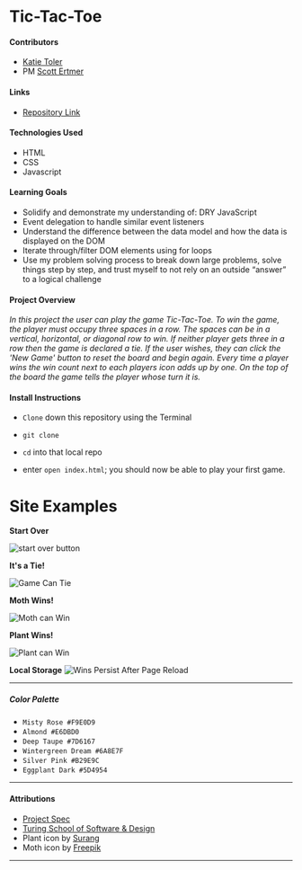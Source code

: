 Tic-Tac-Toe
====

#### Contributors
  * [Katie Toler](https://github.com/KATIETOLER)
  * PM [Scott Ertmer](https://github.com/sertmer)

#### Links
*  [Repository Link](https://github.com/KATIETOLER/tic-tac-toe)

#### Technologies Used
* HTML
* CSS
* Javascript

#### Learning Goals
* Solidify and demonstrate my understanding of:
DRY JavaScript
* Event delegation to handle similar event listeners
* Understand the difference between the data model and how the data is displayed on the DOM
* Iterate through/filter DOM elements using for loops
* Use my problem solving process to break down large problems, solve things step by step, and trust myself to not rely on an outside “answer” to a logical challenge

#### Project Overview
_In this project the user can play the game Tic-Tac-Toe. To win the game, the player must occupy three spaces in a row. The spaces can be in a vertical, horizontal, or diagonal row to win. If neither player gets three in a row then the game is declared a tie. If the user wishes, they can click the 'New Game' button to reset the board and begin again. Every time a player wins the win count next to each players icon adds up by one. On the top of the board the game tells the player whose turn it is._

#### Install Instructions
* `Clone` down this repository using the Terminal

* `git clone`

* `cd` into that local repo
* enter `open index.html`; you should now be able to play your first game.

Site Examples
===

**Start Over**

![start over button](https://media0.giphy.com/media/ONpy6gl1UKlIXzeYkw/giphy.gif)

**It's a Tie!**

![Game Can Tie](https://media0.giphy.com/media/FvAOf3OVoYwwCbwx6U/giphy.gif)

**Moth Wins!**

![Moth can Win](https://media0.giphy.com/media/mPq6BgNDSq6cvCEpoS/giphy.gif)

**Plant Wins!**

![Plant can Win](https://media4.giphy.com/media/40JD6M9p3rWc3SUUW2/giphy.gif)

**Local Storage**
![Wins Persist After Page Reload](https://media4.giphy.com/media/djO2rZ1UUVFWAI95th/giphy.gif)

---

##### _Color Palette_
  * `Misty Rose #F9E0D9`
  * `Almond #E6DBD0`
  * `Deep Taupe #7D6167`
  * `Wintergreen Dream #6A8E7F`
  * `Silver Pink #B29E9C`
  * `Eggplant Dark #5D4954`

---

#### Attributions
* [Project Spec](https://frontend.turing.edu/projects/module-1/tic-tac-toe-solo.html)
* [Turing School of Software & Design](https://frontend.turing.edu/)
* Plant icon by [Surang](https://www.flaticon.com/authors/surang)
* Moth icon by [Freepik](https://www.freepik.com)

---

